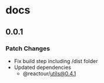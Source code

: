 # docs

## 0.0.1

### Patch Changes

- Fix build step including /dist folder
- Updated dependencies
  - @reactour/utils@0.4.1
